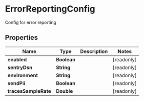 

# ErrorReportingConfig

Config for error reporting

## Properties

| Name | Type | Description | Notes |
|------------ | ------------- | ------------- | -------------|
|**enabled** | **Boolean** |  |  [readonly] |
|**sentryDsn** | **String** |  |  [readonly] |
|**environment** | **String** |  |  [readonly] |
|**sendPii** | **Boolean** |  |  [readonly] |
|**tracesSampleRate** | **Double** |  |  [readonly] |




